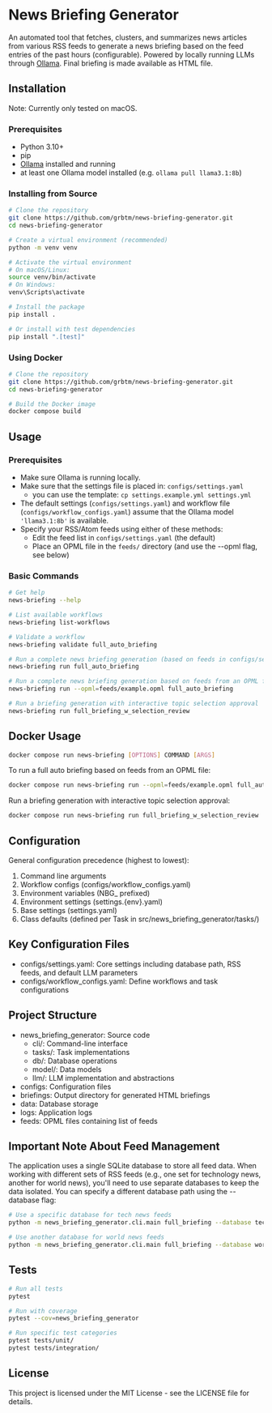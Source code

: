 # News Briefing Generator
An automated tool that fetches, clusters, and summarizes news articles from various RSS feeds to generate a news briefing based on the feed entries of the past hours (configurable). Powered by locally running LLMs through [Ollama](https://ollama.com/). Final briefing is made available as HTML file.


## Installation
Note: Currently only tested on macOS.

### Prerequisites
- Python 3.10+
- pip
- [Ollama](https://ollama.com/) installed and running
- at least one Ollama model installed (e.g. `ollama pull llama3.1:8b`)

### Installing from Source
```bash
# Clone the repository
git clone https://github.com/grbtm/news-briefing-generator.git
cd news-briefing-generator

# Create a virtual environment (recommended)
python -m venv venv

# Activate the virtual environment
# On macOS/Linux:
source venv/bin/activate
# On Windows:
venv\Scripts\activate

# Install the package
pip install .

# Or install with test dependencies
pip install ".[test]"
```

### Using Docker
```bash
# Clone the repository
git clone https://github.com/grbtm/news-briefing-generator.git
cd news-briefing-generator

# Build the Docker image
docker compose build
```

## Usage
### Prerequisites 
- Make sure Ollama is running locally.
- Make sure that the settings file is placed in: `configs/settings.yaml`
    - you can use the template: `cp settings.example.yml settings.yml`
- The default settings (`configs/settings.yaml`) and workflow file (`configs/workflow_configs.yaml`) assume that the Ollama model `'llama3.1:8b'` is available.
- Specify your RSS/Atom feeds using either of these methods:
  - Edit the feed list in `configs/settings.yaml` (the default)
  - Place an OPML file in the `feeds/` directory (and use the --opml flag, see below)

### Basic Commands
```bash
# Get help
news-briefing --help

# List available workflows
news-briefing list-workflows

# Validate a workflow
news-briefing validate full_auto_briefing

# Run a complete news briefing generation (based on feeds in configs/settings.yaml)
news-briefing run full_auto_briefing

# Run a complete news briefing generation based on feeds from an OPML file in feeds/
news-briefing run --opml=feeds/example.opml full_auto_briefing

# Run a briefing generation with interactive topic selection approval
news-briefing run full_briefing_w_selection_review
```


## Docker Usage
```bash
docker compose run news-briefing [OPTIONS] COMMAND [ARGS]
```
To run a full auto briefing based on feeds from an OPML file:
```bash
docker compose run news-briefing run --opml=feeds/example.opml full_auto_briefing
```
Run a briefing generation with interactive topic selection approval:
```bash
docker compose run news-briefing run full_briefing_w_selection_review
```


## Configuration
General configuration precedence (highest to lowest):
1. Command line arguments
2. Workflow configs (configs/workflow_configs.yaml)
3. Environment variables (NBG_ prefixed)
4. Environment settings (settings.{env}.yaml)
5. Base settings (settings.yaml)
6. Class defaults (defined per Task in src/news_briefing_generator/tasks/)

## Key Configuration Files
- configs/settings.yaml: Core settings including database path, RSS feeds, and default LLM parameters
- configs/workflow_configs.yaml: Define workflows and task configurations

## Project Structure
- news_briefing_generator: Source code
    - cli/: Command-line interface
    - tasks/: Task implementations
    - db/: Database operations
    - model/: Data models
    - llm/: LLM implementation and abstractions
- configs: Configuration files
- briefings: Output directory for generated HTML briefings
- data: Database storage
- logs: Application logs
- feeds: OPML files containing list of feeds

## Important Note About Feed Management
The application uses a single SQLite database to store all feed data. When working with different sets of RSS feeds (e.g., one set for technology news, another for world news), you'll need to use separate databases to keep the data isolated. You can specify a different database path using the --database flag:

```bash
# Use a specific database for tech news feeds
python -m news_briefing_generator.cli.main full_briefing --database tech_news.sqlite --opml tech_feeds.opml

# Use another database for world news feeds
python -m news_briefing_generator.cli.main full_briefing --database world_news.sqlite --opml world_feeds.opml
```

## Tests
```bash
# Run all tests
pytest

# Run with coverage
pytest --cov=news_briefing_generator

# Run specific test categories
pytest tests/unit/
pytest tests/integration/
```

## License
This project is licensed under the MIT License - see the LICENSE file for details.